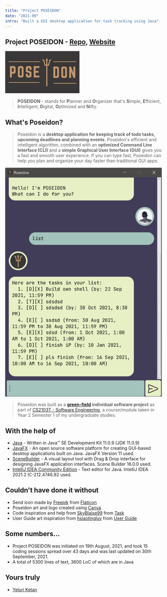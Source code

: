 ```yaml
---
title: "Project POSEIDON"
date: "2021-09"
intro: "Built a GUI desktop application for task tracking using Java"
---
```


## Project POSEIDON - [Repo](https://github.com/YeluriKetan/ip), [Website](https://yeluriketan.github.io/ip/)

![Poseidon logo](https://raw.githubusercontent.com/YeluriKetan/ip/master/src/main/resources/images/Logo.png)

> **POSEIDON** - stands for **P**lanner and **O**rganizer that's **S**imple, **E**fficient, **I**ntelligent, **D**igital, **O**ptimized and **N**ifty.

## What's Poseidon?

> Poseidon is a **desktop application for keeping track of todo tasks, upcoming deadlines and planning events**. Poseidon's efficient and intelligent algorithm, combined with an **optimized Command Line Interface (CLI)** and a **simple Graphical User Interface (GUI)** gives you a fast and smooth user experience. If you can type fast, Poseidon can help you plan and organize your day faster than traditional GUI apps.

![Poseidon UI](https://raw.githubusercontent.com/YeluriKetan/ip/master/docs/Ui.png)

> Poseidon was built as a **[green-field](https://en.wikipedia.org/wiki/Greenfield_project#Software_development) individual software project** as part of [CS2103T - Software Engineering](https://nusmods.com/modules/CS2103T/software-engineering), a course/module taken in Year 2 Semester 1 of my undergraduate studies.

## With the help of

- [Java](https://www.java.com/en/) - Written in Java™ SE Development Kit 11.0.9 (JDK 11.0.9)
- [JavaFX](https://openjfx.io/) - An open source software platform for creating GUI-based desktop applications built on Java. JavaFX Version 11 used.
- [SceneBuilder](https://gluonhq.com/products/scene-builder/) - A visual layout tool with Drag & Drop interface for designing JavaFX application interfaces. Scene Builder 16.0.0 used.
- [IntelliJ IDEA Community Edition](https://www.jetbrains.com/idea/download/#section=windows) - Text editor for Java. IntelliJ IDEA 2021.2 IC-212.4746.92 used.

## Couldn't have done it without

- Send icon made by [Freepik](https://www.freepik.com) from [Flaticon](https://www.flaticon.com/)
- Poseidon art and logo created using [Canva](https://www.canva.com/)
- Code inspiration and help from [SkyBlaise99](https://github.com/SkyBlaise99) from [Task](https://github.com/SkyBlaise99/ip/blob/master/src/main/java/sora/task/Task.java)
- User Guide art inspiration from [hsiaotingluv](https://github.com/hsiaotingluv) from [User Guide](https://github.com/hsiaotingluv/ip/blob/master/docs/README.md)

## Some numbers...

- Project POSEIDON was initiated on 19th August, 2021, and took 15 coding sessions spread over 43 days and was last updated on 30th September, 2021.
- A total of 5300 lines of text, 3600 LoC of which are in Java

## Yours truly

- [Yeluri Ketan](https://github.com/YeluriKetan)

